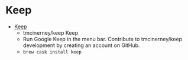 # Keep
- [Keep](https://github.com/tmcinerney/keep/)
  -  tmcinerney/keep Keep
  - Run Google Keep in the menu bar. Contribute to tmcinerney/keep development by creating an account on GitHub.
  - `brew cask install keep`
